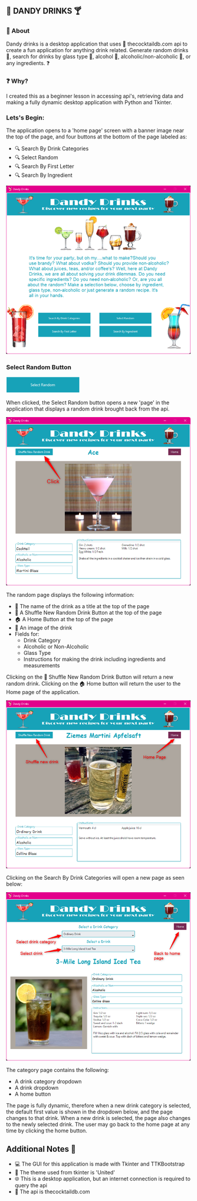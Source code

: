 ## :wine_glass: DANDY DRINKS :cocktail:

### :eyes: About
 Dandy drinks is a desktop application that uses :tropical_drink: thecocktaildb.com api to create a 
fun application for anything drink related. Generate random drinks :beer:, search for drinks 
by glass type :tumbler_glass:, alcohol :beers:, alcoholic/non-alcoholic :bubble_tea:, or any ingredients. :question: 

### :question: Why?
I created this as a beginner lesson in accessing api's, retrieving data and making a fully 
dynamic desktop application with Python and Tkinter. 

### Lets's Begin:

The application opens to a 'home page' screen with a banner image near the top of the page,
and four buttons at the bottom of the page labeled as:
- :mag: Search By Drink Categories
- :mag: Select Random
- :mag: Search By First Letter
- :mag: Search By Ingredient

<p float="left">
<img src="readme_images/dandy_home.png" alt="home page" style="width: 500px;"/>
</p>

### Select Random Button

<p float="left">
<img src="readme_images/button_random.png" alt="random button" style="width: 200px;"/>
</p>

When clicked, the Select Random button opens a new 'page' in the application that displays a
random drink brought back from the api. 

<p float="left">
<img src="readme_images/dandy_random.png" alt="random page" style="width: 500px;"/>
</p>

The random page displays the following information:
- :wine_glass: The name of the drink as a title at the top of the page
- :twisted_rightwards_arrows: A Shuffle New Random Drink Button at the top of the page
- :house: A Home Button at the top of the page
- :tropical_drink: An image of the drink 
- Fields for:
  - Drink Category
  - Alcoholic or Non-Alcoholic
  - Glass Type
  - Instructions for making the drink including ingredients and measurements

Clicking on the :twisted_rightwards_arrows: Shuffle New Random Drink Button will return a new random drink.
Clicking on the :house: Home button will return the user to the Home page of the application.

<p float="left">
<img src="readme_images/dandy_shuffle.png" alt="random shuffle" style="width: 500px;"/>
</p>
  
Clicking on the Search By Drink Categories will open a new page as seen below:

<p float="left">
<img src="readme_images/dandy_category.png" alt="category page" style="width: 500px;"/>
</p>

The category page contains the following:
- A drink category dropdown
- A drink dropdown
- A home button

The page is fully dynamic, therefore when a new drink category is selected, the default first
value is shown in the dropdown below, and the page changes to that drink. When a new drink is
selected, the page also changes to the newly selected drink. The user may go back to the home page at any time
by clicking the home button.


## Additional Notes :ledger:
- :computer: The GUI for this application is made with Tkinter and TTKBootstrap
- :art: The theme used from tkinter is 'United'
- :globe_with_meridians: This is a desktop application, but an internet connection is required to query the api
- :signal_strength: The api is thecocktaildb.com


